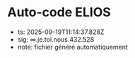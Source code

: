 # Auto-code ELIOS
- ts: 2025-09-19T11:14:37.828Z
- sig: ∞.je.toi.nous.432.528
- note: fichier généré automatiquement